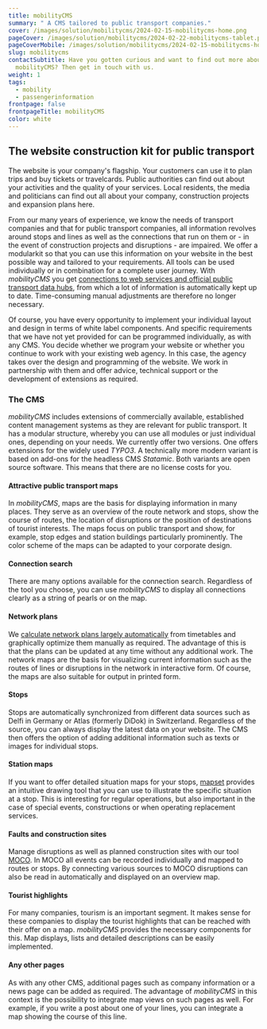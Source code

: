 ```yaml
---
title: mobilityCMS
summary: " A CMS tailored to public transport companies."
cover: /images/solution/mobilitycms/2024-02-15-mobilitycms-home.png
pageCover: /images/solution/mobilitycms/2024-02-22-mobilitycms-tablet.png
pageCoverMobile: /images/solution/mobilitycms/2024-02-15-mobilitycms-home.png
slug: mobilitycms
contactSubtitle: Have you gotten curious and want to find out more about
  mobilityCMS? Then get in touch with us.
weight: 1
tags:
  - mobility
  - passengerinformation
frontpage: false
frontpageTitle: mobilityCMS
color: white
---
```

## The website construction kit for public transport

The website is your company's flagship. Your customers can use it to plan trips and buy tickets or travelcards. Public authorities can find out about your activities and the quality of your services. Local residents, the media and politicians can find out all about your company, construction projects and expansion plans here.

From our many years of experience, we know the needs of transport companies and that for public transport companies, all information revolves around stops and lines as well as the connections that run on them or - in the event of construction projects and disruptions - are impaired. We offer a modularkit so that you can use this information on your website in the best possible way and tailored to your requirements. All tools can be used individually or in combination for a complete user journey. With *mobilityCMS* you get [connections to web services and official public transport data hubs](https://geops.com/en/solution/transit-data-hub), from which a lot of information is automatically kept up to date. Time-consuming manual adjustments are therefore no longer necessary.

Of course, you have every opportunity to implement your individual layout and design in terms of white label components. And specific requirements that we have not yet provided for can be programmed individually, as with any CMS. You decide whether we program your website or whether you continue to work with your existing web agency. In this case, the agency takes over the design and programming of the website. We work in partnership with them and offer advice, technical support or the development of extensions as required.

### The CMS

*mobilityCMS* includes extensions of commercially available, established content management systems as they are relevant for public transport. It has a modular structure, whereby you can use all modules or just individual ones, depending on your needs. We currently offer two versions. One offers extensions for the widely used *TYPO3*. A technically more modern variant is based on add-ons for the headless CMS *Statamic*. Both variants are open source software. This means that there are no license costs for you.

#### Attractive public transport maps

In *mobilityCMS*, maps are the basis for displaying information in many places. They serve as an overview of the route network and stops, show the course of routes, the location of disruptions or the position of destinations of tourist interests. The maps focus on public transport and show, for example, stop edges and station buildings particularly prominently. The color scheme of the maps can be adapted to your corporate design.

#### Connection search

There are many options available for the connection search. Regardless of the tool you choose, you can use *mobilityCMS* to display all connections clearly as a string of pearls or on the map.

#### Network plans

We [calculate network plans largely automatically](https://geops.com/en/solution/network-plans) from timetables and graphically optimize them manually as required. The advantage of this is that the plans can be updated at any time without any additional work. The network maps are the basis for visualizing current information such as the routes of lines or disruptions in the network in interactive form. Of course, the maps are also suitable for output in printed form.

#### Stops

Stops are automatically synchronized from different data sources such as Delfi in Germany or Atlas (formerly DiDok) in Switzerland. Regardless of the source, you can always display the latest data on your website. The CMS then offers the option of adding additional information such as texts or images for individual stops.

#### Station maps

If you want to offer detailed situation maps for your stops, [mapset](https://www.mapset.ch/en) provides an intuitive drawing tool that you can use to illustrate the specific situation at a stop. This is interesting for regular operations, but also important in the case of special events, constructions or when operating replacement services.

#### Faults and construction sites

Manage disruptions as well as planned construction sites with our tool [MOCO](https://geops.com/en/solution/disruption-information). In MOCO all events can be recorded individually and mapped to routes or stops. By connecting various sources to MOCO disruptions can also be read in automatically and displayed on an overview map.

#### Tourist highlights

For many companies, tourism is an important segment. It makes sense for these companies to display the tourist highlights that can be reached with their offer on a map. *mobilityCMS* provides the necessary components for this. Map displays, lists and detailed descriptions can be easily implemented.

#### Any other pages

As with any other CMS, additional pages such as company information or a news page can be added as required. The advantage of *mobilityCMS* in this context is the possibility to integrate map views on such pages as well. For example, if you write a post about one of your lines, you can integrate a map showing the course of this line.